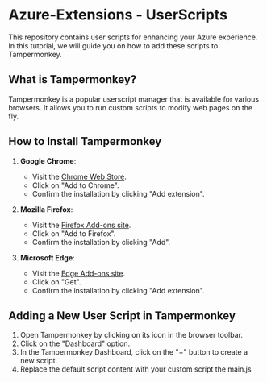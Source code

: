 # Azure-Extensions - UserScripts

This repository contains user scripts for enhancing your Azure experience. In this tutorial, we will guide you on how to add these scripts to Tampermonkey.

## What is Tampermonkey?

Tampermonkey is a popular userscript manager that is available for various browsers. It allows you to run custom scripts to modify web pages on the fly.

## How to Install Tampermonkey

1. **Google Chrome**:
    - Visit the [Chrome Web Store](https://chrome.google.com/webstore/detail/tampermonkey/dhdgffkkebhmkfjojejmpbldmpobfkfo).
    - Click on "Add to Chrome".
    - Confirm the installation by clicking "Add extension".

2. **Mozilla Firefox**:
    - Visit the [Firefox Add-ons site](https://addons.mozilla.org/en-US/firefox/addon/tampermonkey/).
    - Click on "Add to Firefox".
    - Confirm the installation by clicking "Add".

3. **Microsoft Edge**:
    - Visit the [Edge Add-ons site](https://microsoftedge.microsoft.com/addons/detail/tampermonkey/dhdgffkkebhmkfjojejmpbldmpobfkfo).
    - Click on "Get".
    - Confirm the installation by clicking "Add extension".

## Adding a New User Script in Tampermonkey

1. Open Tampermonkey by clicking on its icon in the browser toolbar.
2. Click on the "Dashboard" option.
3. In the Tampermonkey Dashboard, click on the "+" button to create a new script.
4. Replace the default script content with your custom script the main.js
